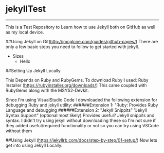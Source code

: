 # jekyllTest
<hr>

This is a Test Repository to Learn how to use Jekyll both on GitHub as well as my local device.

##Using Jekyll on Git(http://jmcglone.com/guides/github-pages/)
There are only a few basic steps you need to follow to get started with jekyll.
* Sizes
    * Hello

##Setting Up Jekyll Locally

This Depends on Ruby and RubyGems. To download Ruby I used: Ruby Installer (https://rubyinstaller.org/downloads/)
This came coupled with RubyGems along with the MSYS2-Devkit.

Since I'm using VisualStudio Code I downloaded the following extension for debugging Ruby and jekyll utility:
######Extension 1: "Ruby:
Provides Ruby Language and debugging
######Extension 2: "Jekyll Snippits" "Jekyll Syntax Support" (optional most likely)
Provides useful? Jekyll snippits and syntax. I didn't try using jekyll without downloading these so I'm not sure if they added useful/required functionality or not so you can try using VSCode without them

##Using Jekyll (https://jekyllrb.com/docs/step-by-step/01-setup/)
Now lets get into using Jekyll Locally.